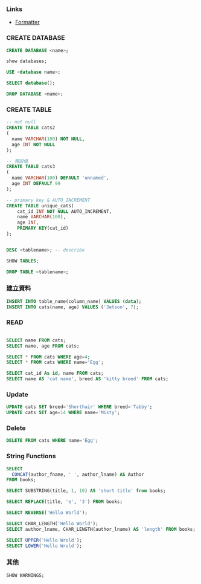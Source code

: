 
### Links

- [Formatter](https://www.dpriver.com/pp/sqlformat.htm)

### CREATE DATABASE

```sql
CREATE DATABASE <name>;

show databases;

USE <database name>;

SELECT database();

DROP DATABASE <name>;
```

### CREATE TABLE

```sql
-- not null
CREATE TABLE cats2
(
  name VARCHAR(100) NOT NULL,
  age INT NOT NULL
);

-- 預設值
CREATE TABLE cats3
(
  name VARCHAR(100) DEFAULT 'unnamed',
  age INT DEFAULT 99
);

-- primary key & AUTO_INCREMENT
CREATE TABLE unique_cats(
    cat_id INT NOT NULL AUTO_INCREMENT,
    name VARCHAR(100),
    age INT,
    PRIMARY KEY(cat_id)
);


DESC <tablename>; -- describe

SHOW TABLES;

DROP TABLE <tablename>;

```

### 建立資料

```sql
INSERT INTO table_name(column_name) VALUES (data);
INSERT INTO cats(name, age) VALUES ('Jetson', 7);
```

### READ

```sql

SELECT name FROM cats;
SELECT name, age FROM cats;

SELECT * FROM cats WHERE age=4;
SELECT * FROM cats WHERE name='Egg';

SELECT cat_id As id, name FROM cats;
SELECT name AS 'cat name', breed AS 'kitty breed' FROM cats;
```

### Update

```sql
UPDATE cats SET breed='Shorthair' WHERE breed='Tabby';
UPDATE cats SET age=14 WHERE name='Misty';
```

### Delete

```sql
DELETE FROM cats WHERE name='Egg'; 
```

### String Functions

```sql
SELECT 
  CONCAT(author_fname, ' ', author_lname) AS Author
FROM books;

SELECT SUBSTRING(title, 1, 10) AS 'short title' from books;

SELECT REPLACE(title, 'e', '3') FROM books;

SELECT REVERSE('Hello World');

SELECT CHAR_LENGTH('Hello World');
SELECT author_lname, CHAR_LENGTH(author_lname) AS 'length' FROM books;

SELECT UPPER('Hello Wrold');
SELECT LOWER('Hello Wrold');

```

### 其他

```sql
SHOW WARNINGS;
```